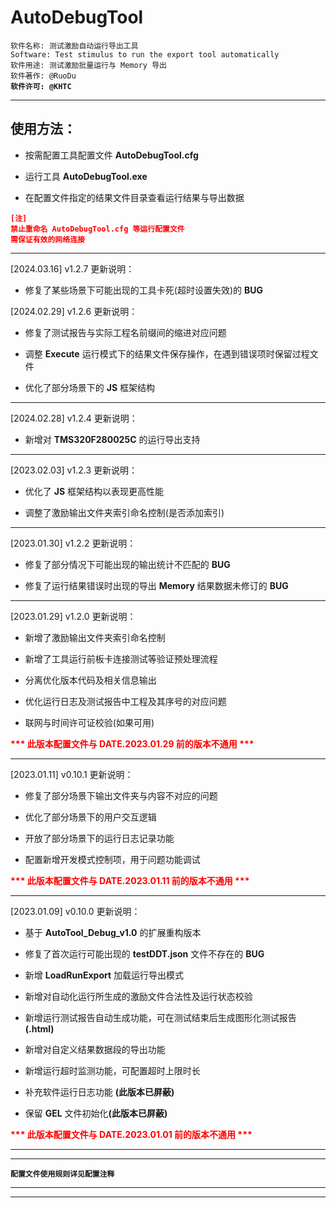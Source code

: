 # AutoDebugTool

`软件名称: 测试激励自动运行导出工具`<br>
`Software: Test stimulus to run the export tool automatically`<br>
`软件用途: 测试激励批量运行与 Memory 导出`<br>
`软件著作: @RuoDu`<br>
<b>`软件许可: @KHTC`</b>

***

## 使用方法：

* <p>按需配置工具配置文件 <b>AutoDebugTool.cfg</b></p>
* <p>运行工具 <b>AutoDebugTool.exe</b></p>
* <p>在配置文件指定的结果文件目录查看运行结果与导出数据</p>

<font color=#ff0000><b>
`[注]`<br>
`禁止重命名 AutoDebugTool.cfg 等运行配置文件`<br>
`需保证有效的网络连接`
</b></font>

***

[2024.03.16] v1.2.7 更新说明：
* <p>修复了某些场景下可能出现的工具卡死(超时设置失效)的 <b>BUG</b></p>

[2024.02.29] v1.2.6 更新说明：
* <p>修复了测试报告与实际工程名前缀间的缩进对应问题</p>
* <p>调整 <b>Execute</b> 运行模式下的结果文件保存操作，在遇到错误项时保留过程文件</p>
* <p>优化了部分场景下的 <b>JS</b> 框架结构</p>

***

[2024.02.28] v1.2.4 更新说明：

* <p>新增对 <b>TMS320F280025C</b> 的运行导出支持</p>

***

[2023.02.03] v1.2.3 更新说明：

* <p>优化了 <b>JS</b> 框架结构以表现更高性能</p>
* <p>调整了激励输出文件夹索引命名控制(是否添加索引)</p>

***

[2023.01.30] v1.2.2 更新说明：

* <p>修复了部分情况下可能出现的输出统计不匹配的 <b>BUG</b></p>
* <p>修复了运行结果错误时出现的导出 <b>Memory</b> 结果数据未修订的 <b>BUG</b></p>

***

[2023.01.29] v1.2.0 更新说明：

* <p>新增了激励输出文件夹索引命名控制</p>
* <p>新增了工具运行前板卡连接测试等验证预处理流程</p>
* <p>分离优化版本代码及相关信息输出</p>
* <p>优化运行日志及测试报告中工程及其序号的对应问题</p>
* <p>联网与时间许可证校验(如果可用)</p>

<font color=#ff0000><b>*** 此版本配置文件与 DATE.2023.01.29 前的版本不通用 ***</b></font>

***

[2023.01.11] v0.10.1 更新说明：

* <p>修复了部分场景下输出文件夹与内容不对应的问题</p>
* <p>优化了部分场景下的用户交互逻辑</p>
* <p>开放了部分场景下的运行日志记录功能</p>
* <p>配置新增开发模式控制项，用于问题功能调试</p>

<font color=#ff0000><b>*** 此版本配置文件与 DATE.2023.01.11 前的版本不通用 ***</b></font>

***

[2023.01.09] v0.10.0 更新说明：

* <p>基于 <b>AutoTool_Debug_v1.0</b> 的扩展重构版本</p>
* <p>修复了首次运行可能出现的 <b>testDDT.json</b> 文件不存在的 <b>BUG</b></p>
* <p>新增 <b>LoadRunExport</b> 加载运行导出模式</p>
* <p>新增对自动化运行所生成的激励文件合法性及运行状态校验</p>
* <p>新增运行测试报告自动生成功能，可在测试结束后生成图形化测试报告<b> (.html)</b></p>
* <p>新增对自定义结果数据段的导出功能</p>
* <p>新增运行超时监测功能，可配置超时上限时长</p>
* <p>补充软件运行日志功能 <b>(此版本已屏蔽)</b></p>
* <p>保留 <b>GEL</b> 文件初始化<b>(此版本已屏蔽)</b></p>

<font color=#ff0000><b>*** 此版本配置文件与 DATE.2023.01.01 前的版本不通用 ***</b></font>

***
***
<b>`配置文件使用规则详见配置注释`</b>
***
***
